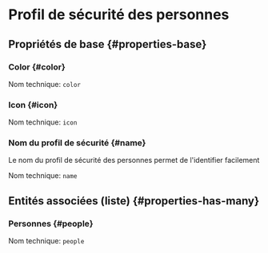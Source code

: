 # Profil de sécurité des personnes
<!--- THIS FILE IS GENERATED PLEASE DO NOT EDIT IT DIRECTLY --->



## Propriétés de base {#properties-base} ##

### Color {#color}



Nom technique: ```color```

### Icon {#icon}



Nom technique: ```icon```

### Nom du profil de sécurité {#name}

Le nom du profil de sécurité des personnes permet de l'identifier facilement

Nom technique: ```name```




## Entités associées (liste) {#properties-has-many} ##

### Personnes {#people}



Nom technique: ```people```




